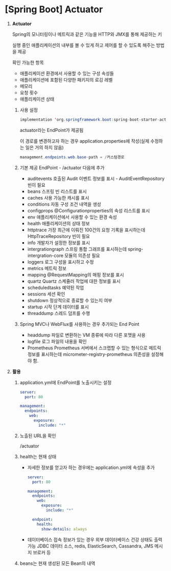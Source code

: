# [Spring Boot] Actuator

1. **Actuator**

   Spring의 모니터링이나 메트릭과 같은 기능을 HTTP와 JMX를 통해 제공하는 키

   실행 중인 애플리케이션의 내부를 볼 수 있게 하고 제어를 할 수 있도록 해주는 방법을 제공

   확인 가능한 항목

   - 애플리케이션 환경에서 사용할 수 있는 구성 속성들
   - 애플리케이션에 포함된 다양한 패키지의 로깅 레벨
   - 메모리
   - 요청 횟수
   - 애플리케이션 상태

   1. 사용 설정

      ```java
      implementation 'org.springframework.boot:spring-boot-starter-actuator'
      ```

      actuator라는 EndPoint가 제공됨

      이 경로를 변경하고자 하는 경우 application.properties에 작성(실제 수정하는 일은 거의 하지 않음)

      ```java
      management.endpoints.web.base-path = /커스텀경로
      ```

   2. 기본 제공 EndPoint - /actuator 다음에 추가
      - auditevents
        호출된 Audit 이벤트 정보를 표시 - AuditEventRepository 빈이 필요
      - beans
        스프링 빈 리스트를 표시
      - caches
        사용 가능한 캐시를 표시
      - conditions
        자동 구성 조건 내역을 생성
      - configprops
        @Configurationproperties의 속성 리스트를 표시
      - env
        애플리케이션에서 사용할 수 있는 환경 속성
      - health
        애플리케이션의 상태 정보
      - httptrace
        가장 최근에 이뤄진 100건의 요청 기록을 표시하는데 HttpTraceRepository 빈이 필요
      - info
        개발자가 설정한 정보를 표시
      - intergrationgraph
        스프링 통합 그래프를 표시하는데 spring-intergration-core 모듈의 의존성 필요
      - loggers
        로그 구성을 표시하고 수정
      - metrics
        메트릭 정보
      - mapping
        @RequestMapping의 매핑 정보를 표시
      - quartz
        Quartz 스케쥴러 작업에 대한 정보를 표시
      - scheduledtasks
        예약된 작업
      - sessions
        세션 확인
      - shutdown
        정상적으로 종료할 수 있는지 여부
      - startup
        시작 단계 데이터를 표시
      - threaddump
        스레드 덤프를 수행
   3. Spring MVC나 WebFlux를 사용하는 경우 추가되는 End Point
      - headdump
        파일로 변환하는 VM 종류에 따라 다른 포맷을 사용
      - logfile
        로그 파일의 내용을 확인
      - Prometheus
        Prometheus 서버에서 스크랩할 수 있는 형식으로 메트릭 정보를 표시하는데 micrometer-registry-prometheus 의존성을 설정해야 함.

2. **활용**

   1. application.yml에 EndPoint를 노출시키는 설정

      ```yaml
      server:
        port: 80

      management:
        endpoints:
          web:
            exposure:
              include: "*"
      ```

   2. 노출된 URL을 확인

      /actuator

   3. health는 현재 상태

      - 자세한 정보를 얻고자 하는 경우에는 application.yml에 속성을 추가

        ```yaml
        server:
          port: 80

        management:
          endpoints:
            web:
              exposure:
                include: "*"

          endpoint:
            health:
              show-details: always
        ```

      - 데이터베이스 접속 정보가 있는 경우 외부 데이터베이스 건강 상태도 출력 가능
        JDBC 데이터 소스, redis, ElasticSearch, Cassandra, JMS 메시지 브로커 등

   4. beans는 현재 생성된 모든 Bean의 내역
